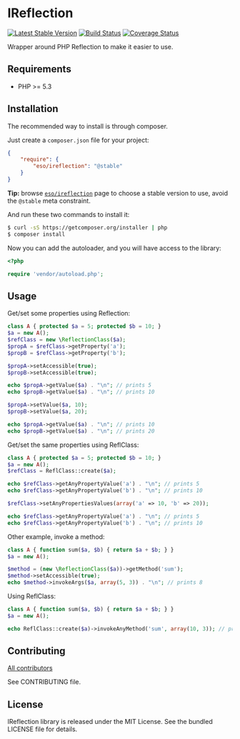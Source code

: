 # IReflection #

[![Latest Stable Version](https://poser.pugx.org/eso/ireflection/v/stable.png)](https://packagist.org/packages/eso/ireflection)
[![Build Status](https://travis-ci.org/entering/ireflection.png?branch=master)](https://travis-ci.org/entering/ireflection)
[![Coverage Status](https://coveralls.io/repos/github/entering/ireflection/badge.svg?branch=master)](https://coveralls.io/github/entering/ireflection?branch=master)

Wrapper around PHP Reflection to make it easier to use.

## Requirements ##

* PHP >= 5.3

## Installation ##

The recommended way to install is through composer.

Just create a `composer.json` file for your project:

```json
{
    "require": {
        "eso/ireflection": "@stable"
    }
}
```

**Tip:** browse [`eso/ireflection`](https://packagist.org/packages/eso/ireflection) page to choose a stable version to use, avoid the `@stable` meta constraint.

And run these two commands to install it:

```bash
$ curl -sS https://getcomposer.org/installer | php
$ composer install
```

Now you can add the autoloader, and you will have access to the library:

```php
<?php

require 'vendor/autoload.php';
```

## Usage ##

Get/set some properties using Reflection:

```php
class A { protected $a = 5; protected $b = 10; }
$a = new A();
$refClass = new \ReflectionClass($a);
$propA = $refClass->getProperty('a');
$propB = $refClass->getProperty('b');

$propA->setAccessible(true);
$propB->setAccessible(true);

echo $propA->getValue($a) . "\n"; // prints 5
echo $propB->getValue($a) . "\n"; // prints 10

$propA->setValue($a, 10);
$propB->setValue($a, 20);

echo $propA->getValue($a) . "\n"; // prints 10
echo $propB->getValue($a) . "\n"; // prints 20
```

Get/set the same properties using ReflClass:

```php
class A { protected $a = 5; protected $b = 10; }
$a = new A();
$refClass = ReflClass::create($a);

echo $refClass->getAnyPropertyValue('a') . "\n"; // prints 5
echo $refClass->getAnyPropertyValue('b') . "\n"; // prints 10

$refClass->setAnyPropertiesValues(array('a' => 10, 'b' => 20));

echo $refClass->getAnyPropertyValue('a') . "\n"; // prints 5
echo $refClass->getAnyPropertyValue('b') . "\n"; // prints 10
```

Other example, invoke a method:

```php
class A { function sum($a, $b) { return $a + $b; } }
$a = new A();

$method = (new \ReflectionClass($a))->getMethod('sum');
$method->setAccessible(true);
echo $method->invokeArgs($a, array(5, 3)) . "\n"; // prints 8
```

Using ReflClass:

```php
class A { function sum($a, $b) { return $a + $b; } }
$a = new A();

echo ReflClass::create($a)->invokeAnyMethod('sum', array(10, 3)); // prints 8
```

## Contributing ##

[All contributors](https://github.com/entering/ireflection/contributors)

See CONTRIBUTING file.

## License ##

IReflection library is released under the MIT License. See the bundled LICENSE file for details.

